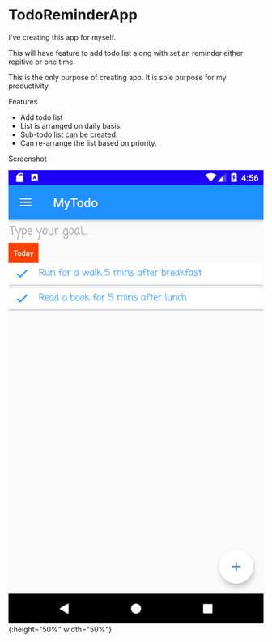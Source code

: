 # TodoReminderApp
I've creating this app for myself. 

This will have feature to add todo list along with set an reminder either repitive or one time.

This is the only purpose of creating app.
It is sole purpose for my productivity.

Features
* Add todo list
* List is arranged on daily basis.
* Sub-todo list can be created.
* Can re-arrange the list based on priority.

Screenshot

![Alt text](screenshots/Screenshot_1642073163.png?raw=true "Home"){:height="50%" width="50%"}
